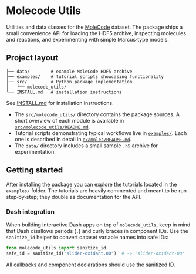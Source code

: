 # Molecode Utils

Utilities and data classes for the [MoleCode](https://example.com) dataset. The package ships a small convenience API for loading the HDF5 archive, inspecting molecules and reactions, and experimenting with simple Marcus‑type models.

## Project layout

```
├── data/        # example MoleCode HDF5 archive
├── examples/    # tutorial scripts showcasing functionality
├── src/         # Python package implementation
│   └── molecode_utils/
└── INSTALL.md   # installation instructions
```

See [INSTALL.md](INSTALL.md) for installation instructions.

- The `src/molecode_utils/` directory contains the package sources. A short overview of each module is available in [`src/molecode_utils/README.md`](src/molecode_utils/README.md).
- Tutorial scripts demonstrating typical workflows live in [`examples/`](examples/). Each one is described in detail in [`examples/README.md`](examples/README.md).
- The `data/` directory includes a small sample `.h5` archive for experimentation.

## Getting started

After installing the package you can explore the tutorials located in the `examples/` folder.
The tutorials are heavily commented and meant to be run step‑by‑step; they double as documentation for the API.

### Dash integration

When building interactive Dash apps on top of ``molecode_utils``, keep in mind
that Dash disallows periods (``.``) and curly braces in component IDs. Use the
``sanitize_id`` helper to convert dataset variable names into safe IDs:

```python
from molecode_utils import sanitize_id
safe_id = sanitize_id("slider-oxidant.0O")  # -> 'slider-oxidant-0O'
```

All callbacks and component declarations should use the sanitized ID.

